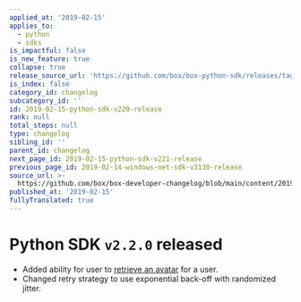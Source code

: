 ```yaml
---
applied_at: '2019-02-15'
applies_to:
  - python
  - sdks
is_impactful: false
is_new_feature: true
collapse: true
release_source_url: 'https://github.com/box/box-python-sdk/releases/tag/v2.2.0'
is_index: false
category_id: changelog
subcategory_id: ''
id: 2019-02-15-python-sdk-v220-release
rank: null
total_steps: null
type: changelog
sibling_id: ''
parent_id: changelog
next_page_id: 2019-02-15-python-sdk-v221-release
previous_page_id: 2019-02-14-windows-net-sdk-v3130-release
source_url: >-
  https://github.com/box/box-developer-changelog/blob/main/content/2019/02-15-python-sdk-v220-release.md
published_at: '2019-02-15'
fullyTranslated: true
---
```

# Python SDK `v2.2.0` released

* Added ability for user to [retrieve an avatar](https://github.com/box/box-python-sdk/blob/master/docs/usage/user.md#get-the-avatar-for-a-user) for a user.
* Changed retry strategy to use exponential back-off with randomized jitter.

